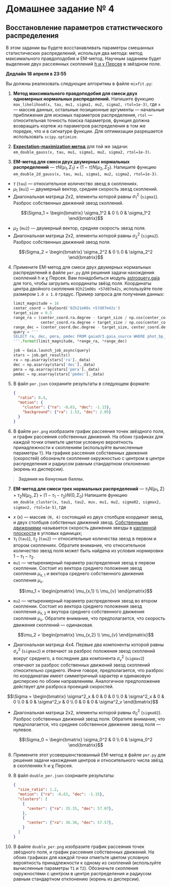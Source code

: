 # Домашнее задание № 4
## Восстановление параметров статистического распределения

В этом задании вы будете восстанавливать параметры смешанных статистических распределений, используя два метода: метод максимального правдоподобия и EM-метод. Научным заданием будет выделение двух рассеянных скоплений  [h и χ Персея](https://apod.nasa.gov/apod/ap091204.html) в звёздном поле.

**Дедлайн 18 апреля в 23:55**

Вы должны реализовать следующие алгоритмы в файле `mixfit.py`:

1. **Метод максимального правдоподобия для смеси двух одномерных нормальных распределений.** Напишите функцию `max_likelihood(x, tau, mu1, sigma1, mu2, sigma2, rtol=1e-3)`, где `x` — массив данных, остальные позиционные аргументы — начальные приближения для искомых параметров распределения, `rtol` — относительная точность поиска параметров, функция должна возвращать кортеж из параметров распределения в том же порядке, что и в сигнатуре функции. Для оптимизации разрешается использовать `scipy.optimize`.

2. **[Expectation-maximization метод](https://en.wikipedia.org/wiki/Expectation–maximization_algorithm)** для той же задачи: `em_double_gauss(x, tau, mu1, sigma1, mu2, sigma2, rtol=1e-3)`.

3. **EM-метод для смеси двух двумерных нормальных распределений** — $\tau N(\mu_1, \Sigma_1) + (1-\tau) N(\mu_2, \Sigma_2)$. Напишите функцию `em_double_2d_gauss(x, tau, mu1, sigma1, mu2, sigma2, rtol=1e-3)`.
  * $\tau$ (`tau`) — относительное количество звезд в скоплениях.
  * $\mu_1$ (`mu1`) — двумерный вектор, средняя скорость звезд скоплений.
  * Диагональная матрица 2x2, элементы которой равны $\sigma_1^2$ (`sigma1`). Разброс собственных движений звезд скоплений.
  ```math
  \Sigma_1 = \begin{bmatrix}
  \sigma_1^2 & 0 \\
  0 & \sigma_1^2
  \end{bmatrix}
  ```
  * $\mu_2$ (`mu2`) — двумерный вектор, средняя скорость звезд поля.
  * Диагональная матрица 2x2, элементы которой равны $\sigma_2^2$ (`sigma2`). Разброс собственных движений звезд поля.
  ```math
  \Sigma_2 = \begin{bmatrix}
  \sigma_2^2 & 0 \\
  0 & \sigma_2^2
  \end{bmatrix}
  ```

4. Примените EM-метод для смеси двух двумерных нормальных распределений в файле `per.py` для решения задачи нахождения скоплений h и χ Персея.
Вам понадобиться модуль [astroquery.gaia](https://astroquery.readthedocs.io/en/latest/gaia/gaia.html) для того, чтобы загрузить координаты звёзд поля.
Координаты центра двойного скопления `02h21m00s +57d07m42s`, используйте поле размером `1.0 x 1.0` градус.
Пример запроса для получения данных:

   ```python
   limit_magnitude = 16
   center_coord = SkyCoord('02h21m00s +57d07m42s')
   target_size = 0.5
   range_ra = (center_coord.ra.degree - target_size / np.cos(center_coord.dec.radian),
               center_coord.ra.degree + target_size / np.cos(center_coord.dec.radian))
   range_dec = (center_coord.dec.degree - target_size, center_coord.dec.degree + target_size)
   query = '''
   SELECT ra, dec, pmra, pmdec FROM gaiadr3.gaia_source WHERE phot_bp_mean_mag < {:.2f} AND pmra IS NOT NULL AND pmdec IS NOT NULL AND ra BETWEEN {:} AND {:} AND dec BETWEEN {:} AND {:}
   '''.format(limit_magnitude, *range_ra, *range_dec)

   job = Gaia.launch_job_async(query)
   stars = job.get_results()
   ra = np.asarray(stars['ra']._data)
   dec = np.asarray(stars['dec']._data)
   pmra = np.asarray(stars['pmra']._data)
   pmdec = np.asarray(stars['pmdec']._data)
   ```

5. В файл `per.json` сохраните результаты в следующем формате:

    ```json
    {
      "ratio": 0.4,
      "motion": {
        "cluster": {"ra": -0.63, "dec": -1.15},
        "background": {"ra": 1.53, "dec": 2.05}
      }
    }
    ```

6. В файле `per.png` изобразите график рассеяния точек звёздного поля, и график рассеяния собственных движений.
На обоих графиках для каждой точки отметьте цветом условную вероятность принадлежности к скоплениям (используйте вычисленные параметры `T`).
На графике рассеяния собственных движения (скоростей) обозначьте скопления окружностью с центром в центре распределения и радиусом равным стандартном отклонению (корень из дисперсии).

> **Задания на бонусные баллы.**

7. **EM-метод для смеси трех нормальных распределений** — $\tau_1 N(\mu_1, \Sigma) + \tau_2 N(\mu_2, \Sigma) + (1-\tau_1-\tau_2) N(0, \Sigma_0)$
Напишите функцию `em_double_cluster(x, tau1, tau2, muv, mu1, mu2, sigma02, sigmax2, sigmav2, rtol=1e-5)`, где
  * $x$ (x) — массив `(N, 4)` состоящий из двух столбцов координат звезд, и двух столбцов собственых движений звезд.
[Собственными движениями](http://www.astronet.ru/db/msg/1171379) называется скорость движения звезды в [картинной плоскости](http://www.astronet.ru/db/msg/1190817/node7.html) в угловых единицах;
  * $\tau_1$ (`tau1`), $\tau_2$ (`tau2`) — относительные количества звезд в первом и втором скоплениях. Обратите внимание, что относительное количество звезд поля может быть найдена из условия нормировки $1-\tau_1-\tau_2$.
  * `mu1` — четырехмерный параметр распределения звезд в первом скоплении. Состоит из вектора среднего положения звезд скопления $\mu_{x,1}$ и вектора среднего собственного движения скопления $\mu_v$.
  ```math
  \mu_1 = \begin{pmatrix}
  \mu_{x,1} \\
  \mu_{v}
  \end{pmatrix}
  ```
  * `mu2` — четырехмерный параметр распределения звезд во втором скоплении. Состоит из вектора среднего положения звезд скопления $\mu_{x,2}$ и вкутора среднего собственного движения скопления $\mu_v$. Обратите внимание, что предполагается, что скорость движения скоплений — одинаковая.
  ```math
  \mu_2 = \begin{pmatrix}
  \mu_{x,2} \\
  \mu_{v}
  \end{pmatrix}
  ```
  * Диагональная матрица 4x4. Первые два компоненты которой равны $\sigma^2_x$ (`sigmax2`) и отвечают за разброс положения звезд скоплений вокруг среднего,  а последние два компонента $\sigma^2_v$ (`sigmav2`) отвечают за разброс собственных движений звезд скоплений относительно среднего. Иначе говоря, предполагается, что разброс по координатам имеет симметричный характер и одинаковую дисперсию по обоим направлениям. Аналогичное предположение действует для разброса проекций скоростей.
  ```math
  \Sigma = \begin{bmatrix}
  \sigma^2_x & 0 & 0 & 0 \\
  0 & \sigma^2_x & 0 & 0 \\
  0 & 0 & \sigma^2_v & 0 \\
  0 & 0 & 0 & \sigma^2_v
  \end{bmatrix}
  ```
  * Диагональная матрица 2x2, элементы которой равны $\sigma_0^2$ (`sigma02`). Разброс собственных движений звезд поля. Обратите внимание, что предполагается, что среднее собственное движение звезд поля — нулевое.
  ```math
  \Sigma_0 = \begin{bmatrix}
  \sigma_0^2 & 0 \\
  0 & \sigma_0^2
  \end{bmatrix}
  ```

8. Примените этот усовершенствованный EM-метод в файле `per.py` для решения задачи нахождения центров и относительного числа звёзд в скоплениях h и χ Персея.

9. В файл `double_per.json` сохрнаите результаты:

    ```json
    {
      "size_ratio": 1.2,
      "motion": {"ra": -0.63, "dec": -1.15},
      "clusters": [
        {
          "center": {"ra": 35.35, "dec": 57.07},
        },
        {
          "center": {"ra": 36.36, "dec": 57.57},
        }
      ]
    }
    ```

10. В файле `double_per.png` изобразите график рассеяния точек звёздного поля, и график рассеяния собственных движений.
На обоих графиках для каждой точки отметьте цветом условную вероятность принадлежности к одному из скоплений (используйте вычисленные параметры `T1` и `T2`).
Обозначьте скопления окружностями с центром в центре распределения и радиусом равным стандартном отклонению (корень из дисперсии).
